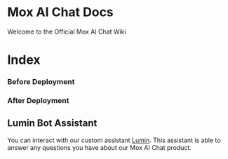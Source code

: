 # Mox AI Chat Docs
Welcome to the Official Mox AI Chat Wiki

# Index
### Before Deployment


### After Deployment


## Lumin Bot Assistant
You can interact with our custom assistant [Lumin](https://go.morrisopazo-datascience.com/). This assistant is able to answer any questions you have about our Mox AI Chat product.